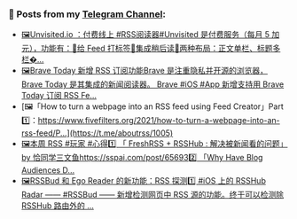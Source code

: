 ### 📰 Posts from my [Telegram Channel](https://t.me/s/aboutrss):
<!-- BLOG-POST-LIST:START -->
- [🖼Unvisited.io ：付费线上 #RSS阅读器#Unvisited 是付费服务（每月 5 加元），功能有：🔸给 Feed 打标签🔸集成稍后读🔸两种布局：正文单栏、标题多栏�...](https://t.me/aboutrss/1007)
- [🖼Brave Today 新增 RSS 订阅功能Brave 是注重隐私并开源的浏览器，Brave Today 是其集成的新闻阅读器。 Brave #iOS #App 新增支持用 Brave Today 订阅 RSS Fe...](https://t.me/aboutrss/1006)
- [🖼「How to turn a webpage into an RSS feed using Feed Creator」Part 1️⃣：https://www.fivefilters.org/2021/how-to-turn-a-webpage-into-an-rss-feed/P...](https://t.me/aboutrss/1005)
- [🖼本周 RSS #玩家 #心得1️⃣ 「 FreshRSS + RSSHub : 解决被新闻看的问题」 by 恰同学三文鱼https://sspai.com/post/656932️⃣ 「Why Have Blog Audiences D...](https://t.me/aboutrss/1004)
- [🖼RSSBud 和 Ego Reader 的新功能：RSS 探测1️⃣ #iOS 上的 RSSHub Radar —— #RSSBud —— 新增检测网页中 RSS 源的功能。终于可以检测除 RSSHub 路由外的 ...](https://t.me/aboutrss/1003)
<!-- BLOG-POST-LIST:END -->

<!--
**AboutRSS/AboutRSS** is a ✨ _special_ ✨ repository because its `README.md` (this file) appears on your GitHub profile.

Here are some ideas to get you started:

- 🔭 I’m currently working on ...
- 🌱 I’m currently learning ...
- 👯 I’m looking to collaborate on ...
- 🤔 I’m looking for help with ...
- 💬 Ask me about ...
- 📫 How to reach me: ...
- 😄 Pronouns: ...
- ⚡ Fun fact: ...
-->
